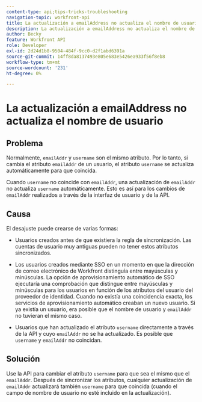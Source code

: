 ```yaml
---
content-type: api;tips-tricks-troubleshooting
navigation-topic: workfront-api
title: La actualización a emailAddress no actualiza el nombre de usuario
description: La actualización a emailAddress no actualiza el nombre de usuario
author: Becky
feature: Workfront API
role: Developer
exl-id: 2d24d1b8-9504-484f-9cc0-d2f1abd6391a
source-git-commit: 14ff8da8137493e805e683e5426ea933f56f8eb8
workflow-type: tm+mt
source-wordcount: '231'
ht-degree: 0%

---
```



# La actualización a emailAddress no actualiza el nombre de usuario

## Problema

Normalmente, `emailAddr` y `username` son el mismo atributo. Por lo tanto, si cambia el atributo `emailAddr` de un usuario, el atributo `username` se actualiza automáticamente para que coincida.

Cuando `username` no coincide con `emailAddr`, una actualización de `emailAddr` no actualiza `username` automáticamente. Esto es así para los cambios de `emailAddr` realizados a través de la interfaz de usuario y de la API.

## Causa

El desajuste puede crearse de varias formas:

* Usuarios creados antes de que existiera la regla de sincronización. Las cuentas de usuario muy antiguas pueden no tener estos atributos sincronizados.

* Los usuarios creados mediante SSO en un momento en que la dirección de correo electrónico de Workfront distinguía entre mayúsculas y minúsculas. La opción de aprovisionamiento automático de SSO ejecutaría una comprobación que distingue entre mayúsculas y minúsculas para los usuarios en función de los atributos del usuario del proveedor de identidad. Cuando no existía una coincidencia exacta, los servicios de aprovisionamiento automático creaban un nuevo usuario. Si ya existía un usuario, era posible que el nombre de usuario y `emailAddr` no tuvieran el mismo caso.

* Usuarios que han actualizado el atributo `username` directamente a través de la API y cuyo `emailAddr` no se ha actualizado. Es posible que `username` y `emailAddr` no coincidan.

## Solución

Use la API para cambiar el atributo `username` para que sea el mismo que el `emailAddr`. Después de sincronizar los atributos, cualquier actualización de `emailAddr` actualizará también `username` para que coincida (cuando el campo de nombre de usuario no esté incluido en la actualización).
